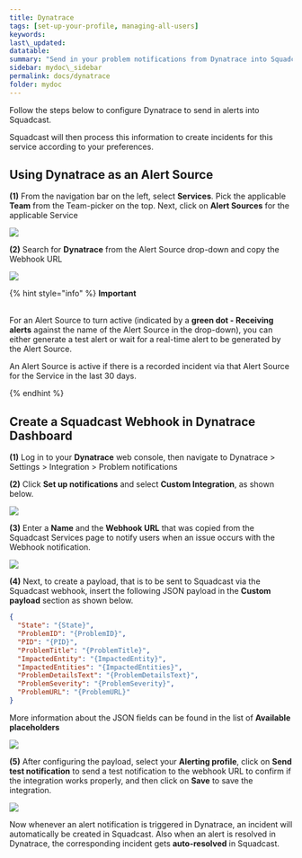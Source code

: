 ```yaml
---
title: Dynatrace
tags: [set-up-your-profile, managing-all-users]
keywords: 
last\_updated: 
datatable: 
summary: "Send in your problem notifications from Dynatrace into Squadcast"
sidebar: mydoc\_sidebar
permalink: docs/dynatrace
folder: mydoc
---
```


Follow the steps below to configure Dynatrace to send in alerts into Squadcast.

Squadcast will then process this information to create incidents for this service according to your preferences.

## Using Dynatrace as an Alert Source

**(1)** From the navigation bar on the left, select **Services**. Pick the applicable **Team** from the Team-picker on the top. Next, click on **Alert Sources** for the applicable Service

![](../../.gitbook/assets/alert\_source\_1.png)

**(2)** Search for **Dynatrace** from the Alert Source drop-down and copy the Webhook URL

![](../../.gitbook/assets/dynatrace\_1.png)

{% hint style="info" %} 
<b>Important</b><br/><br/>
<p>For an Alert Source to turn active (indicated by a <b>green dot - Receiving alerts</b> against the name of the Alert Source in the drop-down), you can either generate a test alert or wait for a real-time alert to be generated by the Alert Source.</p>
<p>An Alert Source is active if there is a recorded incident via that Alert Source for the Service in the last 30 days.</p>
{% endhint %}

## Create a Squadcast Webhook in Dynatrace Dashboard

**(1)** Log in to your **Dynatrace** web console, then navigate to Dynatrace > Settings > Integration > Problem notifications

**(2)** Click **Set up notifications** and select **Custom Integration**, as shown below.

![](../../.gitbook/assets/dynatrace\_2.png)

**(3)** Enter a **Name** and the **Webhook URL** that was copied from the Squadcast Services page to notify users when an issue occurs with the Webhook notification.

![](../../.gitbook/assets/dynatrace\_3.png)

**(4)** Next, to create a payload, that is to be sent to Squadcast via the Squadcast webhook,  insert the following JSON payload in the **Custom payload** section as shown below.

```json
{
  "State": "{State}",
  "ProblemID": "{ProblemID}",
  "PID": "{PID}",
  "ProblemTitle": "{ProblemTitle}",
  "ImpactedEntity": "{ImpactedEntity}",
  "ImpactedEntities": "{ImpactedEntities}",
  "ProblemDetailsText": "{ProblemDetailsText}",
  "ProblemSeverity": "{ProblemSeverity}",
  "ProblemURL": "{ProblemURL}"
}
```

More information about the JSON fields can be found in the list of **Available placeholders**

![](../../.gitbook/assets/dynatrace\_4.png)

**(5)** After configuring the payload, select your **Alerting profile**, click on **Send test notification** to send a test notification to the webhook URL to confirm if the integration works properly, and then click on **Save** to save the integration.

![](../../.gitbook/assets/dynatrace\_5.png)

Now whenever an alert notification is triggered in Dynatrace, an incident will automatically be created in Squadcast. Also when an alert is resolved in Dynatrace, the corresponding incident gets **auto-resolved** in Squadcast.